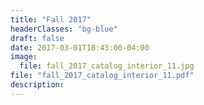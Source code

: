```yaml
---
title: "Fall 2017"
headerClasses: "bg-blue"
draft: false
date: 2017-03-01T18:43:00-04:00
image:
  file: fall_2017_catalog_interior_11.jpg
file: "fall_2017_catalog_interior_11.pdf"
description:
---
```

